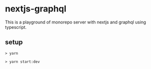 # nextjs-graphql

This is a playground of monorepo server with nextjs and graphql using typescript.

## setup

```
> yarn

> yarn start:dev
```
